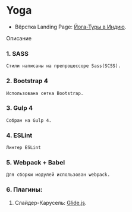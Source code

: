 # Yoga
- Вёрстка Landing Page: [Йога-Туры в Индию](https://dmitriywolf.github.io/works/yoga/).

Описание 

### 1. SASS
	Стили написаны на препроцессоре Sass(SCSS).

### 2. Bootstrap 4 
	Использована сетка Bootstrap.

### 3. Gulp 4
	Собран на Gulp 4.

### 4. ESLint
	Линтер ESLint

### 5. Webpack + Babel
	Для сборки модулей использован webpack.

### 6. Плагины:
	
1. Слайдер-Карусель: [Glide.js](https://glidejs.com/).
